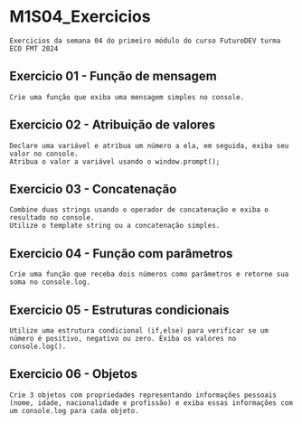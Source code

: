 # M1S04_Exercicios

    Exercicios da semana 04 do primeiro módulo do curso FuturoDEV turma ECO FMT 2024

## Exercicio 01 - Função de mensagem

    Crie uma função que exiba uma mensagem simples no console.

## Exercicio 02 - Atribuição de valores
    Declare uma variável e atribua um número a ela, em seguida, exiba seu valor no console.
    Atribua o valor a variável usando o window.prompt();

## Exercicio 03 - Concatenação

    Combine duas strings usando o operador de concatenação e exiba o resultado no console.
    Utilize o template string ou a concatenação simples.

## Exercicio 04 - Função com parâmetros

    Crie uma função que receba dois números como parâmetros e retorne sua soma no console.log.

## Exercicio 05 - Estruturas condicionais

    Utilize uma estrutura condicional (if,else) para verificar se um número é positivo, negativo ou zero. Exiba os valores no console.log().

## Exercicio 06 - Objetos

    Crie 3 objetos com propriedades representando informações pessoais (nome, idade, nacionalidade e profissão) e exiba essas informações com um console.log para cada objeto.